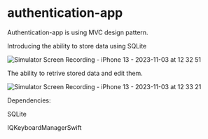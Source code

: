 # authentication-app
 Authentication-app is using MVC design pattern.

Introducing the ability to store data using SQLite

![Simulator Screen Recording - iPhone 13 - 2023-11-03 at 12 32 51](https://github.com/AhmedNafie/authentication-app/assets/101005449/b9915ebc-5f26-419f-a23c-e6a4cd83cb4a)



The ability to retrive stored data and edit them.


![Simulator Screen Recording - iPhone 13 - 2023-11-03 at 12 33 21](https://github.com/AhmedNafie/authentication-app/assets/101005449/d5d75bd6-3494-4255-9e2b-01559ba80200)






Dependencies:

SQLite 

IQKeyboardManagerSwift
